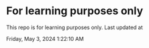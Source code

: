 # For learning purposes only
This repo is for learning purposes only.
Last updated at

Friday, May 3, 2024 1:22:10 AM

